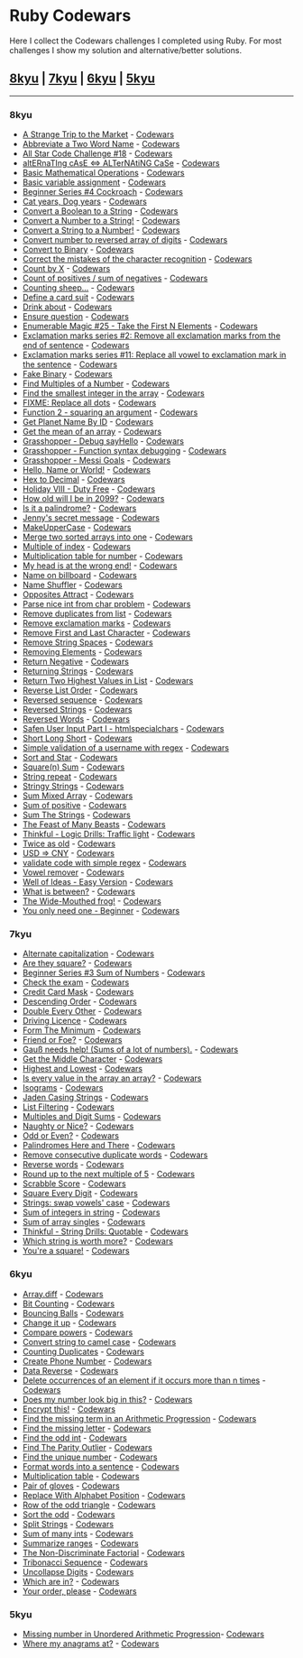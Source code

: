 # Ruby Codewars

Here I collect the Codewars challenges I completed using Ruby.
For most challenges I show my solution and alternative/better solutions.

## [8kyu](#8kyu) | [7kyu](#7kyu) | [6kyu](#6kyu) | [5kyu](#5kyu)

---

### 8kyu

* [A Strange Trip to the Market](https://github.com/valentina-maggio/Codewars/blob/main/Ruby/8kyu/strange_trip_to_market.rb) - [Codewars](https://www.codewars.com/kata/55ccdf1512938ce3ac000056)
* [Abbreviate a Two Word Name](https://github.com/valentina-maggio/Codewars/blob/main/Ruby/8kyu/abbreviate_two_word_name.rb) - [Codewars](https://www.codewars.com/kata/57eadb7ecd143f4c9c0000a3)
* [All Star Code Challenge #18](https://github.com/valentina-maggio/Codewars/blob/main/Ruby/8kyu/all_star_code_challenge%20.rb) - [Codewars](https://www.codewars.com/kata/5865918c6b569962950002a1)
* [altERnaTIng cAsE <=> ALTerNAtiNG CaSe](https://github.com/valentina-maggio/Codewars/blob/main/Ruby/8kyu/alternating_case.rb) - [Codewars](https://www.codewars.com/kata/56efc695740d30f963000557)
* [Basic Mathematical Operations](https://github.com/valentina-maggio/Codewars/blob/main/Ruby/8kyu/basic_math.rb) - [Codewars](https://www.codewars.com/kata/57356c55867b9b7a60000bd7)
* [Basic variable assignment](https://github.com/valentina-maggio/Codewars/blob/main/Ruby/8kyu/basic_variable_assignment.rb) - [Codewars](https://www.codewars.com/kata/50ee6b0bdeab583673000025)
* [Beginner Series #4 Cockroach](https://github.com/valentina-maggio/Codewars/blob/main/Ruby/8kyu/cockroach.rb) - [Codewars](https://www.codewars.com/kata/55fab1ffda3e2e44f00000c6)
* [Cat years, Dog years](https://github.com/valentina-maggio/Codewars/blob/main/Ruby/8kyu/cat_years_dog_years.rb) - [Codewars](https://www.codewars.com/kata/5a6663e9fd56cb5ab800008b)
* [Convert a Boolean to a String](https://github.com/valentina-maggio/Codewars/blob/main/Ruby/8kyu/convert_boolean_to_string.rb) - [Codewars](https://www.codewars.com/kata/551b4501ac0447318f0009cd)
* [Convert a Number to a String!](https://github.com/valentina-maggio/Codewars/blob/main/Ruby/8kyu/number_to_string.rb) - [Codewars](https://www.codewars.com/kata/5265326f5fda8eb1160004c8)
* [Convert a String to a Number!](https://github.com/valentina-maggio/Codewars/blob/main/Ruby/8kyu/convert_string_to_number.rb) - [Codewars](https://www.codewars.com/kata/544675c6f971f7399a000e79)
* [Convert number to reversed array of digits](https://github.com/valentina-maggio/Codewars/blob/main/Ruby/8kyu/convert_num_to_reverse_array_digits.rb) - [Codewars](https://www.codewars.com/kata/5583090cbe83f4fd8c000051)
* [Convert to Binary](https://github.com/valentina-maggio/Codewars/blob/main/Ruby/8kyu/convert_to_binary.rb) - [Codewars](https://www.codewars.com/kata/59fca81a5712f9fa4700159a)
* [Correct the mistakes of the character recognition](https://github.com/valentina-maggio/Codewars/blob/main/Ruby/8kyu/correct_the_mistakes.rb) - [Codewars](https://www.codewars.com/kata/577bd026df78c19bca0002c0)
* [Count by X](https://github.com/valentina-maggio/Codewars/blob/main/Ruby/8kyu/count_by_x.rb) - [Codewars](https://www.codewars.com/kata/5513795bd3fafb56c200049e)
* [Count of positives / sum of negatives](https://github.com/valentina-maggio/Codewars/blob/main/Ruby/8kyu/count_positives_sum_negatives_8.rb) - [Codewars](https://www.codewars.com/kata/576bb71bbbcf0951d5000044)
* [Counting sheep...](https://github.com/valentina-maggio/Codewars/blob/main/Ruby/8kyu/counting_sheep.rb) - [Codewars](https://www.codewars.com/kata/54edbc7200b811e956000556)
* [Define a card suit](https://github.com/valentina-maggio/Codewars/blob/main/Ruby/8kyu/define_card_suit.rb) - [Codewars]()
* [Drink about](https://github.com/valentina-maggio/Codewars/blob/main/Ruby/8kyu/drink_about.rb) - [Codewars]()
* [Ensure question](https://github.com/valentina-maggio/Codewars/blob/main/Ruby/8kyu/ensure_question.rb) - [Codewars]()
* [Enumerable Magic #25 - Take the First N Elements](https://github.com/valentina-maggio/Codewars/blob/main/Ruby/8kyu/take_first_n_elements.rb) - [Codewars]()
* [Exclamation marks series #2: Remove all exclamation marks from the end of sentence](https://github.com/valentina-maggio/Codewars/blob/main/Ruby/8kyu/remove_exclamation_marks_end.rb) - [Codewars]()
* [Exclamation marks series #11: Replace all vowel to exclamation mark in the sentence](https://github.com/valentina-maggio/Codewars/blob/main/Ruby/8kyu/replace_vowels.rb) - [Codewars]()
* [Fake Binary](https://github.com/valentina-maggio/Codewars/blob/main/Ruby/8kyu/fake_binary.rb) - [Codewars]()
* [Find Multiples of a Number](https://github.com/valentina-maggio/Codewars/blob/main/Ruby/8kyu/find_multiples_of_number.rb) - [Codewars]()
* [Find the smallest integer in the array](https://github.com/valentina-maggio/Codewars/blob/main/Ruby/8kyu/find_the_smallest_integer.rb) - [Codewars]()
* [FIXME: Replace all dots](https://github.com/valentina-maggio/Codewars/blob/main/Ruby/8kyu/replace_all_dots.rb) - [Codewars]()
* [Function 2 - squaring an argument](https://github.com/valentina-maggio/Codewars/blob/main/Ruby/8kyu/squaring_an_argument.rb) - [Codewars]()
* [Get Planet Name By ID](https://github.com/valentina-maggio/Codewars/blob/main/Ruby/8kyu/get_planet_name_by_id.rb) - [Codewars]()
* [Get the mean of an array](https://github.com/valentina-maggio/Codewars/blob/main/Ruby/8kyu/get_the_mean_of_array.rb) - [Codewars]()
* [Grasshopper - Debug sayHello](https://github.com/valentina-maggio/Codewars/blob/main/Ruby/8kyu/debug_say_hello.rb) - [Codewars]()
* [Grasshopper - Function syntax debugging](https://github.com/valentina-maggio/Codewars/blob/main/Ruby/8kyu/function_syntax_debugging.rb) - [Codewars]()
* [Grasshopper - Messi Goals](https://github.com/valentina-maggio/Codewars/blob/main/Ruby/8kyu/messi_goals.rb) - [Codewars]()
* [Hello, Name or World!](https://github.com/valentina-maggio/Codewars/blob/main/Ruby/8kyu/hello_name_world.rb) - [Codewars]()
* [Hex to Decimal](https://github.com/valentina-maggio/Codewars/blob/main/Ruby/8kyu/hex_to_decimal.rb) - [Codewars]()
* [Holiday VIII - Duty Free](https://github.com/valentina-maggio/Codewars/blob/main/Ruby/8kyu/holiday_duty_free.rb) - [Codewars]()
* [How old will I be in 2099?](https://github.com/valentina-maggio/Codewars/blob/main/Ruby/8kyu/how_old_will_I_be.rb) - [Codewars]()
* [Is it a palindrome?](https://github.com/valentina-maggio/Codewars/blob/main/Ruby/8kyu/is_it_palindrome.rb) - [Codewars]()
* [Jenny's secret message](https://github.com/valentina-maggio/Codewars/blob/main/Ruby/8kyu/jennys_secret.rb) - [Codewars]()
* [MakeUpperCase](https://github.com/valentina-maggio/Codewars/blob/main/Ruby/8kyu/make_upper_case.rb) - [Codewars]()
* [Merge two sorted arrays into one](https://github.com/valentina-maggio/Codewars/blob/main/Ruby/8kyu/merge_two_sorted_arrays.rb) - [Codewars]()
* [Multiple of index](https://github.com/valentina-maggio/Codewars/blob/main/Ruby/8kyu/multiple_of_index.rb) - [Codewars]()
* [Multiplication table for number](https://github.com/valentina-maggio/Codewars/blob/main/Ruby/8kyu/multiplication_table_for_number.rb) - [Codewars]()
* [My head is at the wrong end!](https://github.com/valentina-maggio/Codewars/blob/main/Ruby/8kyu/my_head_is_at_the_wrong_end.rb) - [Codewars]()
* [Name on billboard](https://github.com/valentina-maggio/Codewars/blob/main/Ruby/8kyu/name_on_billboard.rb) - [Codewars]()
* [Name Shuffler](https://github.com/valentina-maggio/Codewars/blob/main/Ruby/8kyu/name_shuffler.rb) - [Codewars]()
* [Opposites Attract](https://github.com/valentina-maggio/Codewars/blob/main/Ruby/8kyu/opposites_attract.rb) - [Codewars]()
* [Parse nice int from char problem](https://github.com/valentina-maggio/Codewars/blob/main/Ruby/8kyu/parse_nice_int.rb) - [Codewars]()
* [Remove duplicates from list](https://github.com/valentina-maggio/Codewars/blob/main/Ruby/8kyu/remove_duplicates_from_list.rb) - [Codewars]()
* [Remove exclamation marks](https://github.com/valentina-maggio/Codewars/blob/main/Ruby/8kyu/remove_exclamation_marks.rb) - [Codewars]()
* [Remove First and Last Character](https://github.com/valentina-maggio/Codewars/blob/main/Ruby/8kyu/remove_first_and_last.rb) - [Codewars]()
* [Remove String Spaces](https://github.com/valentina-maggio/Codewars/blob/main/Ruby/8kyu/remove_string_spaces.rb) - [Codewars]()
* [Removing Elements](https://github.com/valentina-maggio/Codewars/blob/main/Ruby/8kyu/removing_elements.rb) - [Codewars]()
* [Return Negative](https://github.com/valentina-maggio/Codewars/blob/main/Ruby/8kyu/return_negative.rb) - [Codewars]()
* [Returning Strings](https://github.com/valentina-maggio/Codewars/blob/main/Ruby/8kyu/returning_strings.rb) - [Codewars]()
* [Return Two Highest Values in List](https://github.com/valentina-maggio/Codewars/blob/main/Ruby/8kyu/return_two_highest_values.rb) - [Codewars]()
* [Reverse List Order](https://github.com/valentina-maggio/Codewars/blob/main/Ruby/8kyu/reverse_list_order.rb) - [Codewars]()
* [Reversed sequence](https://github.com/valentina-maggio/Codewars/blob/main/Ruby/8kyu/reversed_sequence.rb) - [Codewars]()
* [Reversed Strings](https://github.com/valentina-maggio/Codewars/blob/main/Ruby/8kyu/reversed_strings.rb) - [Codewars]()
* [Reversed Words](https://github.com/valentina-maggio/Codewars/blob/main/Ruby/8kyu/reversed_words.rb) - [Codewars]()
* [Safen User Input Part I - htmlspecialchars](https://github.com/valentina-maggio/Codewars/blob/main/Ruby/8kyu/safen_user_input_p1.rb) - [Codewars]()
* [Short Long Short](https://github.com/valentina-maggio/Codewars/blob/main/Ruby/8kyu/short_long_short.rb) - [Codewars]()
* [Simple validation of a username with regex](https://github.com/valentina-maggio/Codewars/blob/main/Ruby/8kyu/simple_validation_of_username.rb) - [Codewars]()
* [Sort and Star](https://github.com/valentina-maggio/Codewars/blob/main/Ruby/8kyu/sort_and_star.rb) - [Codewars]()
* [Square(n) Sum](https://github.com/valentina-maggio/Codewars/blob/main/Ruby/8kyu/square_n_sum.rb) - [Codewars]()
* [String repeat](https://github.com/valentina-maggio/Codewars/blob/main/Ruby/8kyu/string_repeat.rb) - [Codewars]()
* [Stringy Strings](https://github.com/valentina-maggio/Codewars/blob/main/Ruby/8kyu/stringy_strings.rb) - [Codewars]()
* [Sum Mixed Array](https://github.com/valentina-maggio/Codewars/blob/main/Ruby/8kyu/sum_mixed_array.rb) - [Codewars]()
* [Sum of positive](https://github.com/valentina-maggio/Codewars/blob/main/Ruby/8kyu/sum_of_positive.rb) - [Codewars]()
* [Sum The Strings](https://github.com/valentina-maggio/Codewars/blob/main/Ruby/8kyu/sum_the_strings.rb) - [Codewars]()
* [The Feast of Many Beasts](https://github.com/valentina-maggio/Codewars/blob/main/Ruby/8kyu/feast_of_many_beast.rb) - [Codewars]()
* [Thinkful - Logic Drills: Traffic light](https://github.com/valentina-maggio/Codewars/blob/main/Ruby/8kyu/traffic_light.rb) - [Codewars]()
* [Twice as old](https://github.com/valentina-maggio/Codewars/blob/main/Ruby/8kyu/twice_as_old.rb) - [Codewars]()
* [USD => CNY](https://github.com/valentina-maggio/Codewars/blob/main/Ruby/8kyu/usd_cny.rb) - [Codewars]()
* [validate code with simple regex](https://github.com/valentina-maggio/Codewars/blob/main/Ruby/8kyu/validate_code.rb) - [Codewars]()
* [Vowel remover](https://github.com/valentina-maggio/Codewars/blob/main/Ruby/8kyu/vowel_remover.rb) - [Codewars]()
* [Well of Ideas - Easy Version](https://github.com/valentina-maggio/Codewars/blob/main/Ruby/8kyu/well_of_ideas.rb) - [Codewars]()
* [What is between?](https://github.com/valentina-maggio/Codewars/blob/main/Ruby/8kyu/what_is_between.rb) - [Codewars]()
* [The Wide-Mouthed frog!](https://github.com/valentina-maggio/Codewars/blob/main/Ruby/8kyu/wide_mouthed_frog.rb) - [Codewars]()
* [You only need one - Beginner](https://github.com/valentina-maggio/Codewars/blob/main/Ruby/8kyu/you_only_need_one.rb) - [Codewars]()

### 7kyu

* [Alternate capitalization](https://github.com/valentina-maggio/Codewars/blob/main/Ruby/7kyu/alternate_capitalization.rb) - [Codewars]()
* [Are they square?](https://github.com/valentina-maggio/Codewars/blob/main/Ruby/7kyu/are_they_square.rb) - [Codewars]()
* [Beginner Series #3 Sum of Numbers](https://github.com/valentina-maggio/Codewars/blob/main/Ruby/7kyu/sum_of_numbers.rb) - [Codewars]()
* [Check the exam](https://github.com/valentina-maggio/Codewars/blob/main/Ruby/7kyu/check_the_exam.rb) - [Codewars]()
* [Credit Card Mask](https://github.com/valentina-maggio/Codewars/blob/main/Ruby/7kyu/credit_card_mask.rb) - [Codewars]()
* [Descending Order](https://github.com/valentina-maggio/Codewars/blob/main/Ruby/7kyu/descending_order.rb) - [Codewars]()
* [Double Every Other](https://github.com/valentina-maggio/Codewars/blob/main/Ruby/7kyu/double_every_other.rb) - [Codewars]()
* [Driving Licence](https://github.com/valentina-maggio/Codewars/blob/main/Ruby/7kyu/driving_licence.rb) - [Codewars]()
* [Form The Minimum](https://github.com/valentina-maggio/Codewars/blob/main/Ruby/7kyu/form_the_minimum.rb) - [Codewars]()
* [Friend or Foe?](https://github.com/valentina-maggio/Codewars/blob/main/Ruby/7kyu/friend_or_foe.rb) - [Codewars]()
* [Gauß needs help! (Sums of a lot of numbers).](https://github.com/valentina-maggio/Codewars/blob/main/Ruby/7kyu/sums_lot_of_numbers.rb) - [Codewars]()
* [Get the Middle Character](https://github.com/valentina-maggio/Codewars/blob/main/Ruby/7kyu/get_the_middle_character.rb) - [Codewars]()
* [Highest and Lowest](https://github.com/valentina-maggio/Codewars/blob/main/Ruby/7kyu/highest_and_lowest.rb) - [Codewars]()
* [Is every value in the array an array?](https://github.com/valentina-maggio/Codewars/blob/main/Ruby/7kyu/is_every_value_in_the_array.rb) - [Codewars]()
* [Isograms](https://github.com/valentina-maggio/Codewars/blob/main/Ruby/7kyu/isograms.rb) - [Codewars]()
* [Jaden Casing Strings](https://github.com/valentina-maggio/Codewars/blob/main/Ruby/7kyu/jaden_casing_strings.rb) - [Codewars]()
* [List Filtering](https://github.com/valentina-maggio/Codewars/blob/main/Ruby/7kyu/list_filtering.rb) - [Codewars]()
* [Multiples and Digit Sums](https://github.com/valentina-maggio/Codewars/blob/main/Ruby/7kyu/multiples_and_digits_sums.rb) - [Codewars]()
* [Naughty or Nice?](https://github.com/valentina-maggio/Codewars/blob/main/Ruby/7kyu/naughty_or_nice.rb) - [Codewars]()
* [Odd or Even?](https://github.com/valentina-maggio/Codewars/blob/main/Ruby/7kyu/odd_or_even.rb) - [Codewars]()
* [Palindromes Here and There](https://github.com/valentina-maggio/Codewars/blob/main/Ruby/7kyu/palindromes_here_and_there.rb) - [Codewars]()
* [Remove consecutive duplicate words](https://github.com/valentina-maggio/Codewars/blob/main/Ruby/7kyu/remove_consecutive_duplicate_words.rb) - [Codewars]()
* [Reverse words](https://github.com/valentina-maggio/Codewars/blob/main/Ruby/7kyu/reverse_word.rb) - [Codewars]()
* [Round up to the next multiple of 5](https://github.com/valentina-maggio/Codewars/blob/main/Ruby/7kyu/round_up_to_next_multiple_of_5.rb) - [Codewars]()
* [Scrabble Score](https://github.com/valentina-maggio/Codewars/blob/main/Ruby/7kyu/scrabble_score.rb) - [Codewars]()
* [Square Every Digit](https://github.com/valentina-maggio/Codewars/blob/main/Ruby/7kyu/square_every_digit.rb) - [Codewars]()
* [Strings: swap vowels' case](https://github.com/valentina-maggio/Codewars/blob/main/Ruby/7kyu/swap_vowels_case.rb) - [Codewars]()
* [Sum of integers in string](https://github.com/valentina-maggio/Codewars/blob/main/Ruby/7kyu/sum_of_integers_in_string.rb) - [Codewars]()
* [Sum of array singles](https://github.com/valentina-maggio/Codewars/blob/main/Ruby/7kyu/sum_of_array_singles.rb) - [Codewars]()
* [Thinkful - String Drills: Quotable](https://github.com/valentina-maggio/Codewars/blob/main/Ruby/7kyu/string_drills.rb) - [Codewars]()
* [Which string is worth more?](https://github.com/valentina-maggio/Codewars/blob/main/Ruby/7kyu/which_string_worth_more.rb) - [Codewars]()
* [You're a square!](https://github.com/valentina-maggio/Codewars/blob/main/Ruby/7kyu/youre_a_square.rb) - [Codewars]()

### 6kyu

* [Array.diff](https://github.com/valentina-maggio/Codewars/blob/main/Ruby/6kyu/array_diff.rb) - [Codewars]()
* [Bit Counting](https://github.com/valentina-maggio/Codewars/blob/main/Ruby/6kyu/bit_counting.rb) - [Codewars]()
* [Bouncing Balls](https://github.com/valentina-maggio/Codewars/blob/main/Ruby/6kyu/bouncing_balls.rb) - [Codewars]()
* [Change it up](https://github.com/valentina-maggio/Codewars/blob/main/Ruby/6kyu/change_it_up.rb) - [Codewars]()
* [Compare powers](https://github.com/valentina-maggio/Codewars/blob/main/Ruby/6kyu/compare_powers.rb) - [Codewars]()
* [Convert string to camel case](https://github.com/valentina-maggio/Codewars/blob/main/Ruby/6kyu/convert_string_to_camel_case.rb) - [Codewars]()
* [Counting Duplicates](https://github.com/valentina-maggio/Codewars/blob/main/Ruby/6kyu/counting_duplicates.rb) - [Codewars]()
* [Create Phone Number](https://github.com/valentina-maggio/Codewars/blob/main/Ruby/6kyu/create_phone_number.rb) - [Codewars]()
* [Data Reverse](https://github.com/valentina-maggio/Codewars/blob/main/Ruby/6kyu/data_reverse.rb) - [Codewars]()
* [Delete occurrences of an element if it occurs more than n times](https://github.com/valentina-maggio/Codewars/blob/main/Ruby/6kyu/delete_occurrences.rb) - [Codewars]()
* [Does my number look big in this?](https://github.com/valentina-maggio/Codewars/blob/main/Ruby/6kyu/does_my_number_look_big_in_this.rb) - [Codewars]()
* [Encrypt this!](https://github.com/valentina-maggio/Codewars/blob/main/Ruby/6kyu/encrypt_this.rb) - [Codewars]()
* [Find the missing term in an Arithmetic Progression](https://github.com/valentina-maggio/Codewars/blob/main/Ruby/6kyu/find_the_missing_in_arithmetic_progression.rb) - [Codewars]()
* [Find the missing letter](https://github.com/valentina-maggio/Codewars/blob/main/Ruby/6kyu/find_the_missing_letter.rb) - [Codewars]()
* [Find the odd int](https://github.com/valentina-maggio/Codewars/blob/main/Ruby/6kyu/find_the_odd_int.rb) - [Codewars]()
* [Find The Parity Outlier](https://github.com/valentina-maggio/Codewars/blob/main/Ruby/6kyu/find_the_parity_outlier.rb) - [Codewars]()
* [Find the unique number](https://github.com/valentina-maggio/Codewars/blob/main/Ruby/6kyu/find_the_unique_number.rb) - [Codewars]()
* [Format words into a sentence](https://github.com/valentina-maggio/Codewars/blob/main/Ruby/6kyu/format_words_into_sentence.rb) - [Codewars]()
* [Multiplication table](https://github.com/valentina-maggio/Codewars/blob/main/Ruby/6kyu/multiplication_table.rb) - [Codewars]()
* [Pair of gloves](https://github.com/valentina-maggio/Codewars/blob/main/Ruby/6kyu/pair_of_gloves.rb) - [Codewars]()
* [Replace With Alphabet Position](https://github.com/valentina-maggio/Codewars/blob/main/Ruby/6kyu/replace_with_alphabet_position.rb) - [Codewars]()
* [Row of the odd triangle](https://github.com/valentina-maggio/Codewars/blob/main/Ruby/6kyu/row_of_the_odd_triangle.rb) - [Codewars]()
* [Sort the odd](https://github.com/valentina-maggio/Codewars/blob/main/Ruby/6kyu/sort_the_odd.rb) - [Codewars]()
* [Split Strings](https://github.com/valentina-maggio/Codewars/blob/main/Ruby/6kyu/split_strings.rb) - [Codewars]()
* [Sum of many ints](https://github.com/valentina-maggio/Codewars/blob/main/Ruby/6kyu/sum_of_many_ints.rb) - [Codewars]()
* [Summarize ranges](https://github.com/valentina-maggio/Codewars/blob/main/Ruby/6kyu/summarize_ranges.rb) - [Codewars]()
* [The Non-Discriminate Factorial](https://github.com/valentina-maggio/Codewars/blob/main/Ruby/6kyu/the_non_discriminate_factorial.rb) - [Codewars]()
* [Tribonacci Sequence](https://github.com/valentina-maggio/Codewars/blob/main/Ruby/6kyu/tribonacci_sequence.rb) - [Codewars]()
* [Uncollapse Digits](https://github.com/valentina-maggio/Codewars/blob/main/Ruby/6kyu/uncollapse_digits.rb) - [Codewars]()
* [Which are in?](https://github.com/valentina-maggio/Codewars/blob/main/Ruby/6kyu/which%20are%20in.rb) - [Codewars]()
* [Your order, please](https://github.com/valentina-maggio/Codewars/blob/main/Ruby/6kyu/your_order_please.rb) - [Codewars]()

### 5kyu

* [Missing number in Unordered Arithmetic Progression](https://github.com/valentina-maggio/Codewars/blob/main/Ruby/5kyu/missing_number_unordered_arithmetic_progression.rb)- [Codewars]()
* [Where my anagrams at?](https://github.com/valentina-maggio/Codewars/blob/main/Ruby/5kyu/where_my_anagram_at.rb) - [Codewars]()